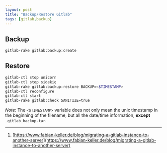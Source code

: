 ```yaml
---
layout: post
title: "Backup/Restore Gitlab"
tags: [gitlab,backup]
---
```


## Backup
```bash
gitlab-rake gitlab:backup:create
```

## Restore
```bash
gitlab-ctl stop unicorn
gitlab-ctl stop sidekiq
gitlab-rake gitlab:backup:restore BACKUP=<$TIMESTAMP>
gitlab-ctl reconfigure
gitlab-ctl start
gitlab-rake gitlab:check SANITIZE=true
```

*Note*: The `<$TIMESTAMP>` variable does not only mean the unix timestamp in the beginning of the filename, but all the date/time information, **except** `_gitlab_backup.tar`.

---
1. [https://www.fabian-keller.de/blog/migrating-a-gitlab-instance-to-another-server](https://www.fabian-keller.de/blog/migrating-a-gitlab-instance-to-another-server)
